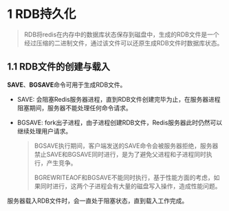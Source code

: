 # 1 RDB持久化

> RDB将redis在内存中的数据库状态保存到磁盘中，生成的RDB文件是一个经过压缩的二进制文件，通过该文件可以还原生成RDB文件时数据库状态。



## 1.1 RDB文件的创建与载入

​	**SAVE**、**BGSAVE**命令可用于生成RDB文件。

- SAVE: 会阻塞Redis服务器进程，直到RDB文件创建完毕为止，在服务器进程阻塞期间，服务器不能处理任何命令请求。

- BGSAVE: fork出子进程，由子进程创建RDB文件，Redis服务器此时仍然可以继续处理用户请求。

  > BGSAVE执行期间，客户端发送的SAVE命令会被服务器拒绝，服务器禁止SAVE和BGSAVE同时进行，是为了避免父进程和子进程同时执行，产生竞争。
  >
  > BGREWRITEAOF和BGSAVE不能同时执行，基于性能方面的考虑，如果同时进行，这两个子进程会有大量的磁盘写入操作，造成性能问题。

服务器载入RDB文件时，会一直处于阻塞状态，直到载入工作完成。

